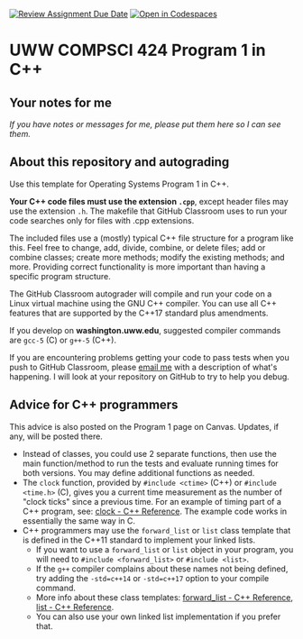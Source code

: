 [![Review Assignment Due Date](https://classroom.github.com/assets/deadline-readme-button-24ddc0f5d75046c5622901739e7c5dd533143b0c8e959d652212380cedb1ea36.svg)](https://classroom.github.com/a/58ZBWDm2)
[![Open in Codespaces](https://classroom.github.com/assets/launch-codespace-7f7980b617ed060a017424585567c406b6ee15c891e84e1186181d67ecf80aa0.svg)](https://classroom.github.com/open-in-codespaces?assignment_repo_id=13776967)
# UWW COMPSCI 424 Program 1 in C++

## Your notes for me

*If you have notes or messages for me, please put them here so I can see them.*

## About this repository and autograding
 
Use this template for Operating Systems Program 1 in C++.

**Your C++ code files must use the extension `.cpp`**, except header files may use the extension `.h`. The makefile that GitHub Classroom uses to run your code searches only for files with .cpp extensions.

The included files use a (mostly) typical C++ file structure for a program like this. Feel free to change, add, divide, combine, or delete files; add or combine classes; create more methods; modify the existing methods; and more. Providing correct functionality is more important than having a specific program structure.

The GitHub Classroom autograder will compile and run your code on a Linux virtual machine using the GNU C++ compiler. You can use all C++ features that are supported by the C++17 standard plus amendments. 

If you develop on **washington.uww.edu**, suggested compiler commands are `gcc-5` (C) or `g++-5` (C++).

If you are encountering problems getting your code to pass tests when you push to GitHub Classroom, please [email me](osterz@uww.edu) with a description of what's happening. I will look at your repository on GitHub to try to help you debug.

## Advice for C++ programmers

This advice is also posted on the Program 1 page on Canvas. Updates, if any, will be posted there.

* Instead of classes, you could use 2 separate functions, then use the main function/method to run the tests and evaluate running times for both versions. You may define additional functions as needed.
* The `clock` function, provided by `#include <ctime>` (C++) or `#include <time.h>` (C), gives you a current time measurement as the number of "clock ticks" since a previous time. For an example of timing part of a C++ program, see: [clock - C++ Reference](http://cplusplus.com/reference/ctime/clock/). The example code works in essentially the same way in C.
* C++ programmers may use the `forward_list` or `list` class template that is defined in the C++11 standard to implement your linked lists.
  - If you want to use a `forward_list` or `list` object in your program, you will need to `#include <forward_list>` or `#include <list>`.
  - If the `g++` compiler complains about these names not being defined, try adding the `-std=c++14` or `-std=c++17` option to your compile command.
  - More info about these class templates: [forward_list - C++ Reference](http://cplusplus.com/reference/forward_list/forward_list/), [list - C++ Reference](http://cplusplus.com/reference/list/list/).
  - You can also use your own linked list implementation if you prefer that.
